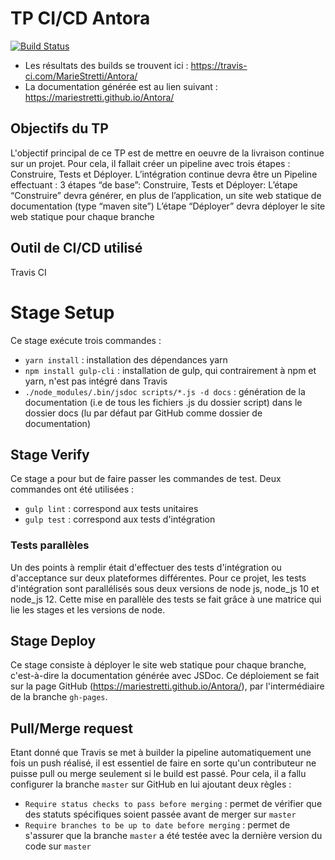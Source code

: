 # TP CI/CD Antora

[![Build Status](https://travis-ci.com/MarieStretti/Antora.svg?branch=master)](https://travis-ci.com/MarieStretti/Antora)

* Les résultats des builds se trouvent ici : https://travis-ci.com/MarieStretti/Antora/
* La documentation générée est au lien suivant : https://mariestretti.github.io/Antora/

## Objectifs du TP

L'objectif principal de ce TP est de mettre en oeuvre de la livraison continue sur un projet. Pour cela, il fallait créer un pipeline avec trois étapes : Construire, Tests et Déployer.
L’intégration continue devra être un Pipeline effectuant :
3 étapes “de base”: Construire, Tests et Déployer:
L’étape “Construire” devra générer, en plus de l’application, un site web statique de documentation (type “maven site”)
L’étape “Déployer” devra déployer le site web statique pour chaque branche


## Outil de CI/CD utilisé

Travis CI

# Stage Setup

Ce stage exécute trois commandes :
* `yarn install` : installation des dépendances yarn
* `npm install gulp-cli` : installation de gulp, qui contrairement à npm et yarn, n'est pas intégré dans Travis
* `./node_modules/.bin/jsdoc scripts/*.js -d docs` : génération de la documentation (i.e de tous les fichiers .js du dossier script) dans le dossier docs (lu par défaut par GitHub comme dossier de documentation)

## Stage Verify

Ce stage a pour but de faire passer les commandes de test.
Deux commandes ont été utilisées :
* `gulp lint` : correspond aux tests unitaires
* `gulp test` : correspond aux tests d'intégration

### Tests parallèles

Un des points à remplir était d'effectuer des tests d'intégration ou d'acceptance sur deux plateformes différentes. Pour ce projet, les tests d'intégration sont parallélisés sous deux versions de node js, node_js 10 et node_js 12. Cette mise en parallèle des tests se fait grâce à une matrice qui lie les stages et les versions de node.

## Stage Deploy

Ce stage consiste à déployer le site web statique pour chaque branche, c'est-à-dire la documentation générée avec JSDoc. Ce déploiement se fait sur la page GitHub (https://mariestretti.github.io/Antora/), par l'intermédiaire de la branche `gh-pages`.

## Pull/Merge request
Etant donné que Travis se met à builder la pipeline automatiquement une fois un push réalisé, il est essentiel de faire en sorte qu'un contributeur ne puisse pull ou merge seulement si le build est passé. Pour cela, il a fallu configurer la branche `master` sur GitHub en lui ajoutant deux règles :
* `Require status checks to pass before merging` : permet de vérifier que des statuts spécifiques soient passée avant de merger sur `master`
* `Require branches to be up to date before merging` : permet de s'assurer que la branche `master` a été testée avec la dernière version du code sur `master` 
